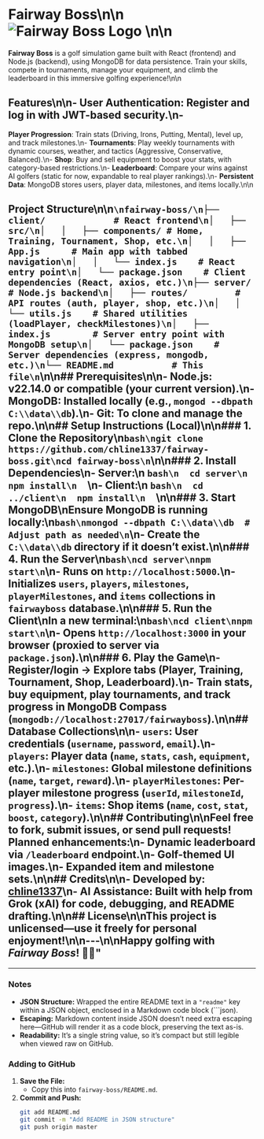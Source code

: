 ﻿# Fairway Boss\n\n![Fairway Boss Logo](#) <!-- Replace \"#\" with a logo URL if you add one later -->\n\n

**Fairway Boss** is a golf simulation game built with React (frontend) and Node.js (backend), using MongoDB for data persistence. 
Train your skills, compete in tournaments, manage your equipment, and climb the leaderboard in this immersive golfing experience!\n\n
## Features\n\n- **User Authentication**: Register and log in with JWT-based security.\n- 

**Player Progression**: Train stats (Driving, Irons, Putting, Mental), level up, and track milestones.\n- 
**Tournaments**: Play weekly tournaments with dynamic courses, weather, and tactics (Aggressive, Conservative, Balanced).\n- 
**Shop**: Buy and sell equipment to boost your stats, with category-based restrictions.\n- 
**Leaderboard**: Compare your wins against AI golfers (static for now, expandable to real player rankings).\n- 
**Persistent Data**: MongoDB stores users, player data, milestones, and items locally.\n\n

## Project Structure\n\n```\nfairway-boss/\n├── client/             # React frontend\n│   ├── src/\n│   │   ├── components/ # Home, Training, Tournament, Shop, etc.\n│   │   ├── App.js      # Main app with tabbed navigation\n│   │   └── index.js    # React entry point\n│   └── package.json    # Client dependencies (React, axios, etc.)\n├── server/             # Node.js backend\n│   ├── routes/         # API routes (auth, player, shop, etc.)\n│   │   └── utils.js    # Shared utilities (loadPlayer, checkMilestones)\n│   ├── index.js        # Server entry point with MongoDB setup\n│   └── package.json    # Server dependencies (express, mongodb, etc.)\n└── README.md           # This file\n```\n\n## Prerequisites\n\n- **Node.js**: v22.14.0 or compatible (your current version).\n- **MongoDB**: Installed locally (e.g., `mongod --dbpath C:\\data\\db`).\n- **Git**: To clone and manage the repo.\n\n## Setup Instructions (Local)\n\n### 1. Clone the Repository\n```bash\ngit clone https://github.com/chline1337/fairway-boss.git\ncd fairway-boss\n```\n\n### 2. Install Dependencies\n- **Server:**\n  ```bash\n  cd server\n  npm install\n  ```\n- **Client:**\n  ```bash\n  cd ../client\n  npm install\n  ```\n\n### 3. Start MongoDB\nEnsure MongoDB is running locally:\n```bash\nmongod --dbpath C:\\data\\db  # Adjust path as needed\n```\n- Create the `C:\\data\\db` directory if it doesn’t exist.\n\n### 4. Run the Server\n```bash\ncd server\nnpm start\n```\n- Runs on `http://localhost:5000`.\n- Initializes `users`, `players`, `milestones`, `playerMilestones`, and `items` collections in `fairwayboss` database.\n\n### 5. Run the Client\nIn a new terminal:\n```bash\ncd client\nnpm start\n```\n- Opens `http://localhost:3000` in your browser (proxied to server via `package.json`).\n\n### 6. Play the Game\n- Register/login → Explore tabs (Player, Training, Tournament, Shop, Leaderboard).\n- Train stats, buy equipment, play tournaments, and track progress in MongoDB Compass (`mongodb://localhost:27017/fairwayboss`).\n\n## Database Collections\n\n- **`users`**: User credentials (`username`, `password`, `email`).\n- **`players`**: Player data (`name`, `stats`, `cash`, `equipment`, etc.).\n- **`milestones`**: Global milestone definitions (`name`, `target`, `reward`).\n- **`playerMilestones`**: Per-player milestone progress (`userId`, `milestoneId`, `progress`).\n- **`items`**: Shop items (`name`, `cost`, `stat`, `boost`, `category`).\n\n## Contributing\n\nFeel free to fork, submit issues, or send pull requests! Planned enhancements:\n- Dynamic leaderboard via `/leaderboard` endpoint.\n- Golf-themed UI images.\n- Expanded item and milestone sets.\n\n## Credits\n\n- **Developed by**: [chline1337](https://github.com/chline1337)\n- **AI Assistance**: Built with help from Grok (xAI) for code, debugging, and README drafting.\n\n## License\n\nThis project is unlicensed—use it freely for personal enjoyment!\n\n---\n\nHappy golfing with *Fairway Boss*! 🏌️‍♂️"

---

### Notes
- **JSON Structure:** Wrapped the entire README text in a `"readme"` key within a JSON object, enclosed in a Markdown code block (```json).
- **Escaping:** Markdown content inside JSON doesn’t need extra escaping here—GitHub will render it as a code block, preserving the text as-is.
- **Readability:** It’s a single string value, so it’s compact but still legible when viewed raw on GitHub.

### Adding to GitHub
1. **Save the File:**
   - Copy this into `fairway-boss/README.md`.
2. **Commit and Push:**
   ```bash
   git add README.md
   git commit -m "Add README in JSON structure"
   git push origin master